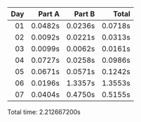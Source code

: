 | Day |  Part A |  Part B |   Total |
|---:|--------:|--------:|--------:|
| 01 | 0.0482s | 0.0236s | 0.0718s |
| 02 | 0.0092s | 0.0221s | 0.0313s |
| 03 | 0.0099s | 0.0062s | 0.0161s |
| 04 | 0.0727s | 0.0258s | 0.0986s |
| 05 | 0.0671s | 0.0571s | 0.1242s |
| 06 | 0.0196s | 1.3357s | 1.3553s |
| 07 | 0.0404s | 0.4750s | 0.5155s |


Total time: 2.212667200s

